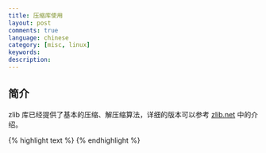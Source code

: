 ```yaml
---
title: 压缩库使用
layout: post
comments: true
language: chinese
category: [misc, linux]
keywords:
description:
---
```



<!-- more -->

## 简介

zlib 库已经提供了基本的压缩、解压缩算法，详细的版本可以参考 [zlib.net](http://zlib.net/) 中的介绍。

<!--
#include <zlib.h>
#include <stdio.h>
#include <stdlib.h>
#include <string.h>

int main(void)
{
        int rc;
        char *buff;
        uLong tlen, clen;
        char text[] = "zlib compress and uncompress test";

        tlen = strlen(text) + 1;
        clen = compressBound(tlen);

        buff = (char *)malloc(clen);
        if (buff == NULL) {
                fprintf(stderr, "create compress buffer failed, out of memory.\n");
                return -1;
        }

        rc = compress(buff, &clen, text, tlen);
        if (rc != Z_OK) {
                fprintf(stderr, "compress failed, rc %d.\n", rc);
                return -1;
        }

        rc = uncompress(text, &tlen, buff, clen);
        if (rc != Z_OK) {
                fprintf(stderr, "uncompress failed, rc %d.\n", rc);
                return -1;
        }

        printf("%s\n", text);
        free(buff);

        return 0;
}

#include <stdio.h>
#include <stdlib.h>
#include <string.h>
#include <stdint.h>
#include <stdbool.h>
#include <zlib.h>

#include <errno.h>

#include <fcntl.h>
#include <sys/stat.h>
#include <sys/types.h>

#define CHUNK 4096

int compress_file(int src, int dst)
{
        z_stream stream;
        int rc, flush, nbytes;
        uint8_t inb[CHUNK], outb[CHUNK];

        memset(&stream, 0, sizeof(z_stream));
        rc = deflateInit(&stream, 9);
        if (rc != Z_OK) {
                fprintf(stderr, "deflate init failed, rc %d.\n", rc);
                return -1;
        }

        do {
                flush = Z_NO_FLUSH;
                rc = read(src, inb, sizeof(inb));
                if (rc < 0) {
                        fprintf(stderr, "read from source failed, %d:%s.\n",
                                errno, strerror(errno));
                        deflateEnd(&stream);
                        return -1;
                } else if (rc == 0) {
                        flush = Z_FINISH;
                }
                stream.avail_in = rc;
                stream.next_in = inb;

                do {
                        stream.avail_out = CHUNK;
                        stream.next_out = outb;
                        deflate(&stream, flush);

                        nbytes = CHUNK - stream.avail_out;
                        rc = write(dst, outb, nbytes);
                        if (rc != nbytes) {
                                fprintf(stderr, "write to destination failed rc %d, %d:%s.\n",
                                                rc, errno, strerror(errno));
                                deflateEnd(&stream);
                                return -1;
                        }
                } while (stream.avail_out == 0);
        } while (flush != Z_FINISH);

        deflateEnd(&stream);
        return 0;
}

int decompress_file(int src, int dst)
{
        z_stream stream;
        int rc, nbytes, nwrite;
        uint8_t inb[CHUNK], outb[CHUNK];


        memset(&stream, 0, sizeof(z_stream));
        rc = inflateInit(&stream);
        if (rc != Z_OK) {
                fprintf(stderr, "inflate init failed, rc %d.\n", rc);
                return -1;
        }

        do {
                rc = read(src, inb, sizeof(inb));
                if (rc < 0) {
                        fprintf(stderr, "read from source failed, %d:%s.\n",
                                errno, strerror(errno));
                        deflateEnd(&stream);
                        return -1;
                } else if (rc == 0) {
                        break;
                }
                stream.avail_in = rc;
                stream.next_in = inb;

                do {
                        stream.avail_out = CHUNK;
                        stream.next_out = outb;

                        rc = inflate(&stream, Z_NO_FLUSH);
                        if (rc == Z_NEED_DICT || rc == Z_DATA_ERROR || rc == Z_MEM_ERROR) {
                                fprintf(stderr, "inflate failed, rc %d.\n", rc);
                                inflateEnd(&stream);
                                return -1;
                        }

                        nbytes = CHUNK - stream.avail_out;
                        nwrite = write(dst, outb, nbytes);
                        if (nwrite < 0) {
                                fprintf(stderr, "write file failed, rc %d.\n", nwrite);
                                inflateEnd(&stream);
                                return -1;
                        }
                } while (stream.avail_out == 0);
        } while (rc != Z_STREAM_END);

        inflateEnd(&stream);
        return 0;
}

int main(void)
{
        int fds, fdd;

        fds = open("main.c", O_RDONLY);
        fdd = open("main.c.zip", O_CREAT | O_WRONLY, 0644);
        compress_file(fds, fdd);
        close(fds);
        close(fdd);

        fds = open("main.c.zip", O_RDONLY);
        fdd = open("main.c.in", O_CREAT | O_WRONLY, 0644);
        decompress_file(fds, fdd);
}

压缩库

zlib
[QuickLZ](http://www.quicklz.com/) 号称压缩速度最快的压缩库。
[LZO](http://www.oberhumer.com/opensource/lzo/) 高性能的压缩库，同时提供了一个很小的 miniLZO 实现；
Snappy 降低压缩率而提高压缩速度，有较高健壮性，由 Google 开源；

除了上面四个比较常用的库，还包括了：A) 采用 LZ77 压缩的 FastLZ 库；B) 针对内存使用优化的 LZF 库。
-->

{% highlight text %}
{% endhighlight %}
